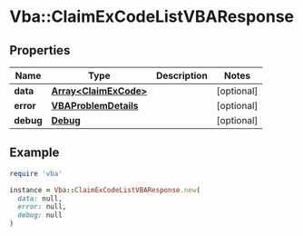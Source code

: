 # Vba::ClaimExCodeListVBAResponse

## Properties

| Name | Type | Description | Notes |
| ---- | ---- | ----------- | ----- |
| **data** | [**Array&lt;ClaimExCode&gt;**](ClaimExCode.md) |  | [optional] |
| **error** | [**VBAProblemDetails**](VBAProblemDetails.md) |  | [optional] |
| **debug** | [**Debug**](Debug.md) |  | [optional] |

## Example

```ruby
require 'vba'

instance = Vba::ClaimExCodeListVBAResponse.new(
  data: null,
  error: null,
  debug: null
)
```

